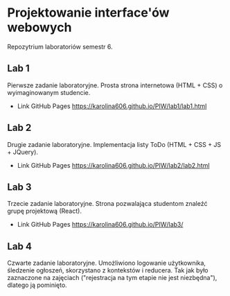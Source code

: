 # Projektowanie interface'ów webowych
Repozytrium laboratoriów semestr 6.

## Lab 1
Pierwsze zadanie laboratoryjne. Prosta strona internetowa (HTML + CSS) o wyimaginowanym studencie.

* Link GitHub Pages https://karolina606.github.io/PIW/lab1/lab1.html

## Lab 2
Drugie zadanie laboratoryjne. Implementacja listy ToDo (HTML + CSS + JS + JQuery).

* Link GitHub Pages https://karolina606.github.io/PIW/lab2/lab2.html

## Lab 3
Trzecie zadanie laboratoryjne. Strona pozwalająca studentom znaleźć grupę projektową (React).

* Link GitHub Pages https://karolina606.github.io/PIW/lab3/

## Lab 4
Czwarte zadanie laboratoryjne. Umożliwiono logowanie użytkownika, śledzenie ogłoszeń, skorzystano z kontekstów i reducera. Tak jak było zaznaczone na zajęciach ("rejestracja na tym etapie nie jest niezbędna"), dlatego ją pominięto.
